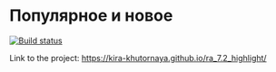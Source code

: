 # Популярное и новое

[![Build status](https://ci.appveyor.com/api/projects/status/v3ihcor26lvsvfou?svg=true)](https://ci.appveyor.com/project/kira-khutornaya/ra-7-2-highlight)

Link to the project: https://kira-khutornaya.github.io/ra_7.2_highlight/
